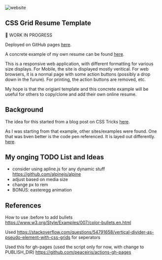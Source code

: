 

![website](https://github.com/alpiepho/css-grid-resume/workflows/website/badge.svg)

## CSS Grid Resume Template


:construction: WORK IN PROGRESS 


Deployed on GitHub pages [here](https://alpiepho.github.io/css-grid-resume/).

A concrete example of my own resume can be found [here](https://github.com/alpiepho/css-grid-resume-mine).

This is a responsive web application, with different formatting for various
size displays.  For Mobile, the site is displayed mostly veritical.  For
web browsers, it is a normal page with some action buttons (possibly a drop down in the furure).  For printing, the action buttons are removed, etc.

My hope is that the origianl template and this concrete example will be useful for others to copy/clone and add their own online resume.


## Background

The idea for this started from a blog post on CSS Tricks [here](https://css-tricks.com/new-year-new-job-lets-make-a-grid-powered-resume/).

As I was starting from that example, other sites/examples were found.  One that was
bven better is the code pen referenced.  It is layed out differently.
[here](https://codepen.io/alichur/embed/bGNGGNP?height=367&theme-id=1&default-tab=result&user=alichur&slug-hash=bGNGGNP&pen-title=grid%20resume%20%20swapping%20sections&name=cp_embed_2).

## My onging TODO List and Ideas

- consider using apline.js for any dynamic stuff https://github.com/alpinejs/alpine
- adjust based on media size
- change px to rem
- BONUS: easteregg animation


## References

How to use :before to add bullets
https://www.w3.org/Style/Examples/007/color-bullets.en.html

Used https://stackoverflow.com/questions/54791658/vertical-divider-as-pseudo-element-with-css-grids
for seperators

Used this for gh-pages (used the script only for now, with change to PUBLISH_DIR)
https://github.com/peaceiris/actions-gh-pages


